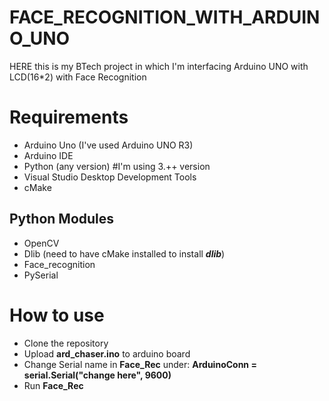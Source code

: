 # FACE_RECOGNITION_WITH_ARDUINO_UNO
HERE this is my BTech project in which I'm interfacing Arduino UNO with LCD(16*2) with Face Recognition

# Requirements

- Arduino Uno (I've used Arduino UNO R3)
- Arduino IDE
- Python (any version) #I'm using 3.++ version
- Visual Studio Desktop Development Tools
- cMake

## Python Modules
- OpenCV
- Dlib (need to have cMake installed to install ***dlib***)
- Face_recognition
- PySerial

# How to use

- Clone the repository
- Upload **ard_chaser.ino** to arduino board
- Change Serial name in **Face_Rec** under:
  **ArduinoConn = serial.Serial("change here", 9600)**
- Run **Face_Rec**
